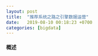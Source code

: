 ```yaml
---
layout: post
title:  "推荐系统之路之引擎数据运营"
date:   2019-08-10 00:18:23 +0700
categories: [bigdata]
---
```


#### 概述
